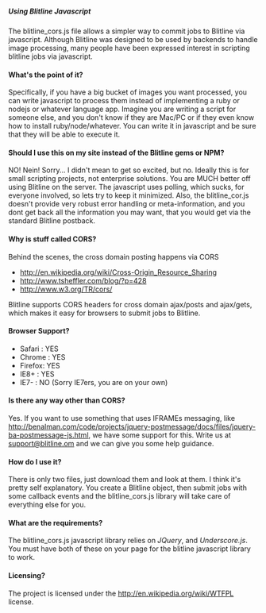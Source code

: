 ##### Using Blitline Javascript

The blitline_cors.js file allows a simpler way to commit jobs to Blitline via javascript. Although Blitline was designed to be used by backends
to handle image processing, many people have been expressed interest in scripting blitline jobs via javascript.

#### What's the point of it?

Specifically, if you have a big bucket of images you want processed, you can write javascript to process them instead of implementing a ruby
or nodejs or whatever language app. Imagine you are writing a script for someone else, and you don't know if they are Mac/PC or if they even know
how to install ruby/node/whatever. You can write it in javascript and be sure that they will be able to execute it.

#### Should I use this on my site instead of the Blitline gems or NPM?

NO! Nein! Sorry... I didn't mean to get so excited, but no. Ideally this is for small scripting projects, not enterprise solutions. You are MUCH
better off using Blitline on the server. The javascript uses polling, which sucks, for everyone involved, so lets try to keep it
minimized. Also, the blitline_cor.js doesn't provide very robust error handling or meta-information, and you dont get back all the information you may want,
that you would get via the standard Blitline postback.

#### Why is stuff called CORS?

Behind the scenes, the cross domain posting happens via CORS

* http://en.wikipedia.org/wiki/Cross-Origin_Resource_Sharing
* http://www.tsheffler.com/blog/?p=428
* http://www.w3.org/TR/cors/

Blitline supports CORS headers for cross domain ajax/posts and ajax/gets, which makes it easy for browsers to submit jobs to Blitline.

#### Browser Support?

* Safari : YES
* Chrome : YES
* Firefox: YES
* IE8+   : YES
* IE7-   : NO (Sorry IE7ers, you are on your own)

#### Is there any way other than CORS?
Yes. If you want to use something that uses IFRAMEs messaging, like http://benalman.com/code/projects/jquery-postmessage/docs/files/jquery-ba-postmessage-js.html,
we have some support for this. Write us at support@blitline.om and we can give you some help guidance.

#### How do I use it?
There is only two files, just download them and look at them. I think it's pretty self explanatory. You create a Blitline object, then submit jobs with some callback
events and the blitline_cors.js library will take care of everything else for you.

#### What are the requirements?
The blitline_cors.js javascript library relies on *JQuery*, and *Underscore.js*. You must have both of these on your page for the blitline javascript library to work.

#### Licensing?

The project is licensed under the http://en.wikipedia.org/wiki/WTFPL license.



